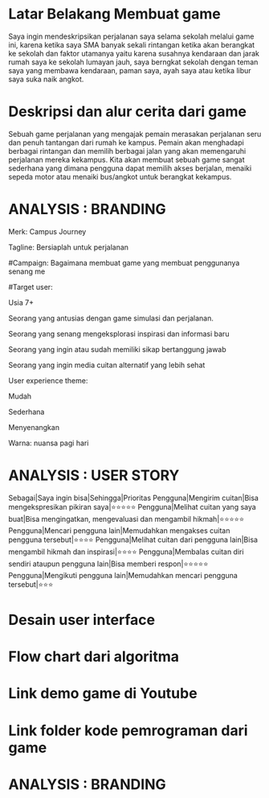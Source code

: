 # Latar Belakang Membuat game
Saya ingin mendeskripsikan perjalanan saya selama sekolah melalui game ini, karena ketika saya SMA banyak sekali rintangan ketika akan berangkat ke sekolah dan faktor utamanya yaitu karena susahnya kendaraan dan jarak rumah saya ke sekolah lumayan jauh, saya berngkat sekolah dengan teman saya yang membawa kendaraan, paman saya, ayah saya atau ketika libur saya suka naik angkot.

# Deskripsi dan alur cerita dari game
Sebuah game perjalanan yang mengajak pemain merasakan perjalanan seru dan penuh tantangan dari rumah ke kampus. Pemain akan menghadapi berbagai rintangan dan memilih berbagai jalan yang akan memengaruhi perjalanan mereka kekampus. Kita akan membuat sebuah game sangat sederhana yang dimana pengguna dapat memilih akses berjalan, menaiki sepeda motor atau menaiki bus/angkot untuk berangkat kekampus.
# ANALYSIS : BRANDING
Merk: Campus Journey

Tagline: Bersiaplah untuk perjalanan

#Campaign: Bagaimana membuat game yang membuat penggunanya senang me

#Target user:

Usia 7+

Seorang yang antusias dengan game simulasi dan perjalanan.

Seorang yang senang mengeksplorasi inspirasi dan informasi baru

Seorang yang ingin atau sudah memiliki sikap bertanggung jawab

Seorang yang ingin media cuitan alternatif yang lebih sehat

User experience theme:

Mudah

Sederhana

Menyenangkan

Warna: nuansa pagi hari
# ANALYSIS : USER STORY

Sebagai|Saya ingin bisa|Sehingga|Prioritas
Pengguna|Mengirim cuitan|Bisa mengekspresikan pikiran saya|⭐⭐⭐⭐⭐
Pengguna|Melihat cuitan yang saya buat|Bisa mengingatkan, mengevaluasi dan mengambil hikmah|⭐⭐⭐⭐⭐
Pengguna|Mencari pengguna lain|Memudahkan mengakses cuitan pengguna tersebut|⭐⭐⭐⭐
Pengguna|Melihat cuitan dari pengguna lain|Bisa mengambil hikmah dan inspirasi|⭐⭐⭐⭐
Pengguna|Membalas cuitan diri sendiri ataupun pengguna lain|Bisa memberi respon|⭐⭐⭐⭐⭐
Pengguna|Mengikuti pengguna lain|Memudahkan mencari pengguna tersebut|⭐⭐⭐

# Desain user interface
# Flow chart dari algoritma
# Link demo game di Youtube
# Link folder kode pemrograman dari game
# ANALYSIS : BRANDING








